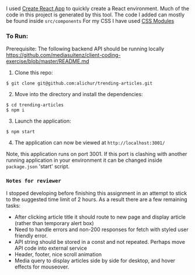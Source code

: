 I used [Create React App](https://github.com/facebook/create-react-app) to quickly create a React environment.
Much of the code in this project is generated by this tool. The code I added can mostly be found inside `src/components`
For my CSS I have used [CSS Modules](https://github.com/css-modules/css-modules)


### To Run:

Prerequisite: The following backend API should be running locally https://github.com/mediasuitenz/client-coding-exercise/blob/master/README.md

1. Clone this repo: 
```
$ git clone git@github.com:alichur/trending-articles.git
```
2. Move into the directory and install the dependencies:
```
$ cd trending-articles
$ npm i
```
3. Launch the application:
```
$ npm start
```

4. The application can now be viewed at `http://localhost:3001/`

Note, this application runs on port 3001. If this port is clashing with another running application in your environment it can be changed inside `package.json` 'start' script.


### `Notes for reviewer`

I stopped developing before finishing this assignment in an attempt to stick to the suggested time limit of 2 hours.
As a result there are a few remaining tasks:

- After clicking article title it should route to new page and display article (rather than temporary alert box)
- Need to handle errors and non-200 responses for fetch with styled user friendly error.
- API string should be stored in a const and not repeated. Perhaps move API code into external service
- Header, footer, nice scroll animation 
- Media query to display articles side by side for desktop, and hover effects for mouseover. 







